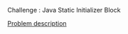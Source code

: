Challenge : Java Static Initializer Block

<a href = "https://www.hackerrank.com/challenges/java-static-initializer-block/problem">Problem description</a>
